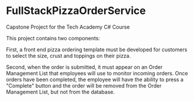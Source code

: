 # FullStackPizzaOrderService
Capstone Project for the Tech Academy C# Course

This project contains two components:

First, a front end pizza ordering template must be developed for customers to select the size, crust and toppings on their pizza.

Second, when the order is submitted, it must appear on an Order Management List that employees will use to monitor incoming orders.  Once orders have been completed, the employee will have the ability to press a "Complete" button and the order will be removed from the Order Management List, but not from the database.
